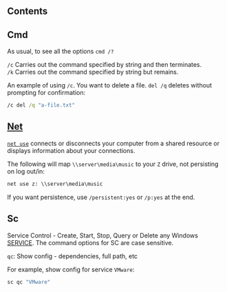 ## Contents







## Cmd

As usual, to see all the options `cmd /?`  

`/c` Carries out the command specified by string and then terminates.  
`/k` Carries out the command specified by string but remains.

An example of using `/c`. You want to delete a file. `del /q` deletes without prompting for confirmation:

```bat
/c del /q "a-file.txt"
```

## [Net](https://www.computerhope.com/nethlp.htm)

[`net use`](https://www.lifewire.com/net-use-command-2618096) connects or disconnects your computer from a shared resource or displays information about your connections.

The following will map `\\server\media\music` to your `Z` drive, not persisting on log out/in:

```bat
net use z: \\server\media\music
```

If you want persistence, use `/persistent:yes` or `/p:yes` at the end.

## Sc

Service Control - Create, Start, Stop, Query or Delete any Windows [SERVICE](https://ss64.com/nt/syntax-services.html). The command options for SC are case sensitive.

`qc`: Show config - dependencies, full path, etc

For example, show config for service `VMware`:

```bat
sc qc "VMware"
```





